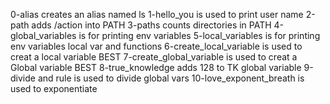 0-alias creates an alias named ls
1-hello_you is used to print user name
2-path adds /action into PATH
3-paths counts directories in PATH
4-global_variables is for printing env variables
5-local_variables is for printing env variables local var and functions
6-create_local_variable is used to creat a local variable BEST
7-create_global_variable is used to creat a Global variable BEST
8-true_knowledge adds 128 to TK global variable
9-divide and rule is used to divide global vars
10-love_exponent_breath is used to exponentiate
